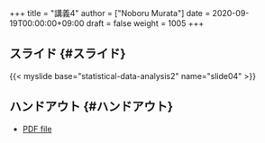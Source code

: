 +++
title = "講義4"
author = ["Noboru Murata"]
date = 2020-09-19T00:00:00+09:00
draft = false
weight = 1005
+++

## スライド {#スライド}

{{< myslide base="statistical-data-analysis2" name="slide04" >}}


## ハンドアウト {#ハンドアウト}

-   [PDF file](https://noboru-murata.github.io/statistical-data-analysis2/pdfs/slide04.pdf)